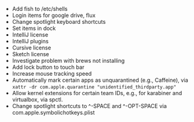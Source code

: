 * Add fish to /etc/shells
* Login items for google drive, flux
* Change spotlight keyboard shortcuts
* Set items in dock
* IntelliJ license
* IntelliJ plugins
* Cursive license
* Sketch license
* Investigate problem with brews not installing
* Add lock button to touch bar
* Increase mouse tracking speed
* Automatically mark certain apps as unquarantined (e.g., Caffeine),
  via `xattr -dr com.apple.quarantine "unidentified_thirdparty.app"`
* Allow kernel extensions for certain team IDs, 
  e.g., for karabiner and virtualbox, via spctl.
* Change spotlight shortcuts to ^-SPACE and ^-OPT-SPACE via
  com.apple.symbolichotkeys.plist 
